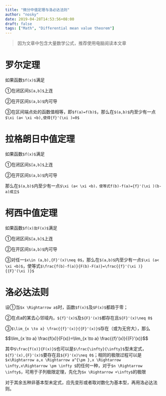```yaml
---
title: "微分中值定理与洛必达法则"
author: "nosky"
date: 2019-04-28T14:53:56+08:00
draft: false
tags: ["Math", "Differential mean value theorem"]
---
```


> 因为文章中包含大量数学公式，推荐使用电脑阅读本文章

# 罗尔定理

如果函数`$f(x)$`满足

①在闭区间`$[a,b]$`上连

②在开区间`$(a,b)$`内可导

③在区间端点处的函数值相等，即`$f(a)=f(b)$`，那么在`$(a,b)$`内至少有一点`$\xi (a< \xi <b),使得{f}'(\xi )=0$`

# 拉格朗日中值定理

如果函数`$f(x)$`满足

①在闭区间`$[a,b]$`上连

②在开区间`$(a,b)$`内可导

那么在`$(a,b)$`内至少有一点`$\xi (a< \xi <b)，使等式f(b)-f(a)={f}'(\xi )(b-a)成立$`

# 柯西中值定理

如果函数`$f(x)及F(x)$`满足

①在闭区间`$[a,b]$`上连

②在开区间`$(a,b)$`内可导

③对任一`$x\in (a,b),{F}'(x)\neq 0$`，那么在`$(a,b)$`内至少有一点`$\xi (a< \xi <b)$`，使等式`$\frac{f(b)-f(a)}{F(b)-F(a)}=\frac{{f}'(\xi )}{{F}'(\xi )}$`

# 洛必达法则

设①当`$x \Rightarrow a$`时，函数`$f(x)$`及`$F(x)$`都趋于零；

②在点a的某去心邻域内，`${f}'(x)$`及`${F}'(x)$`都存在且`${F}'(x)\neq 0$`

③`$\lim_{x \to a} \frac{{f}'(x)}{{F}'(x)}$`存在（或为无穷大），那么

<div>$$\lim_{x \to a} \frac{f(x)}{F(x)}=\lim_{x \to a} \frac{{f}'(x)}{{F}'(x)}$$</div>

其中`$\frac{f(x)}{F(x)}$`也可以是`$\frac{\infty}{\infty}$`型未定式，`${f}'(x),{F}'(x)$`要存在且`${F}'(x)\neq 0$`；相同的极限过程可以是`$x\Rightarrow a,x \Rightarrow a^{\pm },x \Rightarrow \infty,x\Rightarrow \pm \infty $`的任何一种，对于`$n \Rightarrow \infty$`，可用于子列极限定理，先化为`$x \Rightarrow +\infty$`的极限

对于其余五种非基本型未定式，应先变形或者取对数化为基本型，再用洛必达法则。